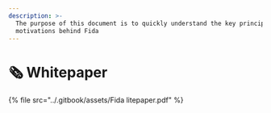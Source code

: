 ```yaml
---
description: >-
  The purpose of this document is to quickly understand the key principles and
  motivations behind Fida
---
```


# 🗞️ Whitepaper

{% file src="../.gitbook/assets/Fida litepaper.pdf" %}
